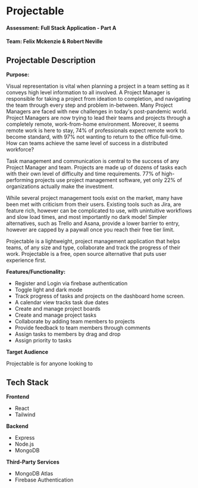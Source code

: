 # Projectable 
#### Assessment: Full Stack Application - Part A
#### Team: Felix Mckenzie & Robert Neville 
## Projectable Description 
**Purpose:**

Visual representation is vital when planning a project in a team setting as it conveys high level information to all involved. A Project Manager is responsible for taking a project from ideation to completion, and navigating the team through every step and problem in-between. Many Project Managers are faced with new challenges in today's post-pandemic world. Project Managers are now trying to lead their teams and projects through a completely remote, work-from-home environment. Moreover, it seems remote work is here to stay, 74% of professionals expect remote work to become standard, with 97% not wanting to return to the office full-time. How can teams achieve the same level of success in a distributed workforce? 

Task management and communication is central to the success of any Project Manager and team. Projects are made up of dozens of tasks each with their own level of difficulty and time requirements. 77% of high-performing projects use project management software, yet only 22% of organizations actually make the investment. 

While several project management tools exist on the market, many have been met with criticism from their users. Existing tools such as Jira, are feature rich, however can be complicated to use, with unintuitive workflows and slow load times, and most importantly no dark mode! Simpler alternatives, such as Trello and Asana, provide a lower barrier to entry, however are capped by a paywall once you reach their free tier limit. 

Projectable is a lightweight, project management application that helps teams, of any size and type, collaborate and track the progress of their work. Projectable is a free, open source alternative that puts user experience first. 

**Features/Functionality:**

- Register and Login via firebase authentication 
- Toggle light and dark mode 
- Track progress of tasks and projects on the dashboard home screen. 
- A calendar view tracks task due dates
- Create and manage project boards
- Create and manage project tasks
- Collaborate by adding team members to projects 
- Provide feedback to team members through comments 
- Assign tasks to members by drag and drop 
- Assign priority to tasks

**Target Audience**

Projectable is for anyone looking to 

## Tech Stack

**Frontend**

- React
- Tailwind

**Backend**

- Express
- Node.js
- MongoDB

**Third-Party Services**

- MongoDB Atlas 
- Firebase Authentication



 

